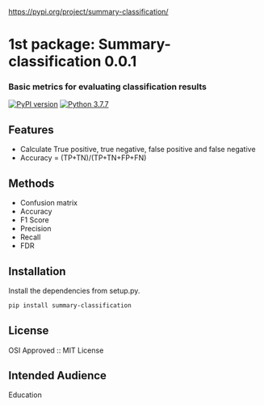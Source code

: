 
https://pypi.org/project/summary-classification/

# 1st package: Summary-classification 0.0.1 
### Basic metrics for evaluating classification results

[![PyPI version](https://badge.fury.io/py/0.0.1.svg)](https://badge.fury.io/py/0.0.1) [![Python 3.7.7](https://img.shields.io/pypi/pyversions/python-gitlab.svg)](https://www.python.org/downloads/release/python-360/)
## Features

- Calculate True positive, true negative, false positive and false negative
- Accuracy = (TP+TN)/(TP+TN+FP+FN)


## Methods
* Confusion matrix
* Accuracy
* F1 Score
* Precision 
* Recall
* FDR

## Installation


Install the dependencies from setup.py.

```sh
pip install summary-classification
```

## License
OSI Approved :: MIT License

## Intended Audience
Education
